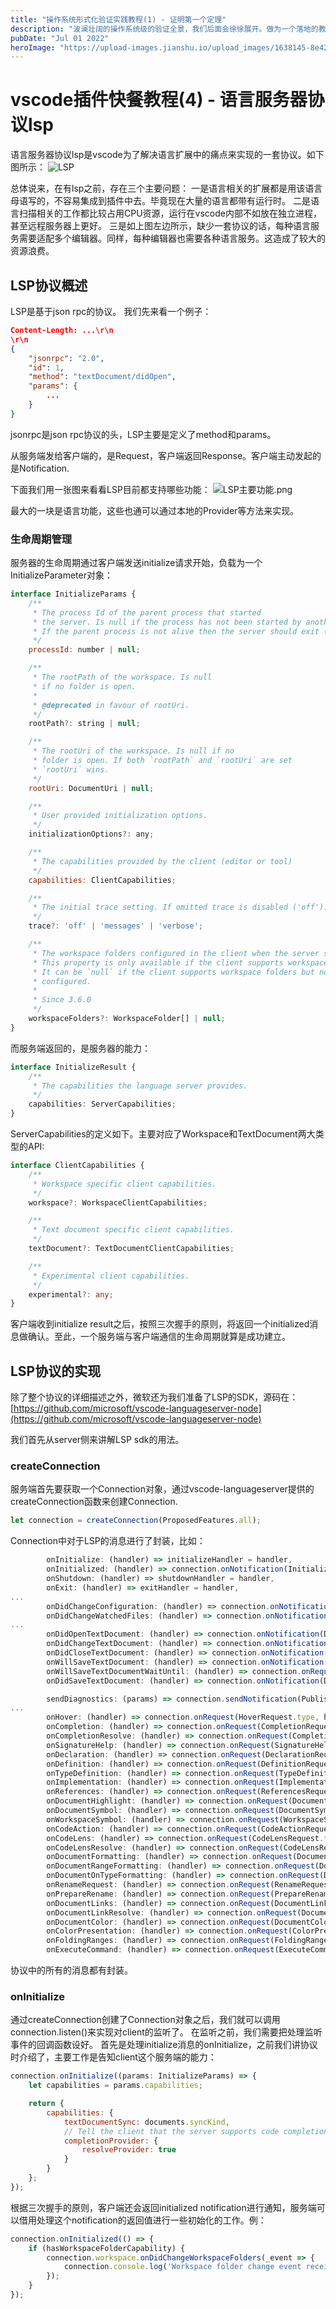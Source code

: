 ```yaml
---
title: "操作系统形式化验证实践教程(1) - 证明第一个定理"
description: "波澜壮阔的操作系统级的验证全景，我们后面会徐徐展开。做为一个落地的教程，我们千里之行始于足下，先从Isabelle/HOL工具的使用开始说起。"
pubDate: "Jul 01 2022"
heroImage: "https://upload-images.jianshu.io/upload_images/1638145-8e4275af60afb16e.png?imageMogr2/auto-orient/strip%7CimageView2/2/w/1240"
---
```


# vscode插件快餐教程(4) - 语言服务器协议lsp

语言服务器协议lsp是vscode为了解决语言扩展中的痛点来实现的一套协议。如下图所示：
![LSP](https://upload-images.jianshu.io/upload_images/1638145-10065f6b17718ddd.png?imageMogr2/auto-orient/strip%7CimageView2/2/w/1240)

总体说来，在有lsp之前，存在三个主要问题：
一是语言相关的扩展都是用该语言母语写的，不容易集成到插件中去。毕竟现在大量的语言都带有运行时。
二是语言扫描相关的工作都比较占用CPU资源，运行在vscode内部不如放在独立进程，甚至远程服务器上更好。
三是如上图左边所示，缺少一套协议的话，每种语言服务需要适配多个编辑器。同样，每种编辑器也需要各种语言服务。这造成了较大的资源浪费。

## LSP协议概述

LSP是基于json rpc的协议。
我们先来看一个例子：
```json
Content-Length: ...\r\n
\r\n
{
	"jsonrpc": "2.0",
	"id": 1,
	"method": "textDocument/didOpen",
	"params": {
		...
	}
}
```

jsonrpc是json rpc协议的头，LSP主要是定义了method和params。

从服务端发给客户端的，是Request，客户端返回Response。客户端主动发起的是Notification.

下面我们用一张图来看看LSP目前都支持哪些功能：
![LSP主要功能.png](https://upload-images.jianshu.io/upload_images/1638145-5a1222984a66988e.png?imageMogr2/auto-orient/strip%7CimageView2/2/w/1240)

最大的一块是语言功能，这些也通可以通过本地的Provider等方法来实现。

### 生命周期管理

服务器的生命周期通过客户端发送initialize请求开始，负载为一个InitializeParameter对象：

```js
interface InitializeParams {
	/**
	 * The process Id of the parent process that started
	 * the server. Is null if the process has not been started by another process.
	 * If the parent process is not alive then the server should exit (see exit notification) its process.
	 */
	processId: number | null;

	/**
	 * The rootPath of the workspace. Is null
	 * if no folder is open.
	 *
	 * @deprecated in favour of rootUri.
	 */
	rootPath?: string | null;

	/**
	 * The rootUri of the workspace. Is null if no
	 * folder is open. If both `rootPath` and `rootUri` are set
	 * `rootUri` wins.
	 */
	rootUri: DocumentUri | null;

	/**
	 * User provided initialization options.
	 */
	initializationOptions?: any;

	/**
	 * The capabilities provided by the client (editor or tool)
	 */
	capabilities: ClientCapabilities;

	/**
	 * The initial trace setting. If omitted trace is disabled ('off').
	 */
	trace?: 'off' | 'messages' | 'verbose';

	/**
	 * The workspace folders configured in the client when the server starts.
	 * This property is only available if the client supports workspace folders.
	 * It can be `null` if the client supports workspace folders but none are
	 * configured.
	 *
	 * Since 3.6.0
	 */
	workspaceFolders?: WorkspaceFolder[] | null;
}
```

而服务端返回的，是服务器的能力：

```ts
interface InitializeResult {
	/**
	 * The capabilities the language server provides.
	 */
	capabilities: ServerCapabilities;
}
```
ServerCapabilities的定义如下。主要对应了Workspace和TextDocument两大类型的API:

```ts
interface ClientCapabilities {
	/**
	 * Workspace specific client capabilities.
	 */
	workspace?: WorkspaceClientCapabilities;

	/**
	 * Text document specific client capabilities.
	 */
	textDocument?: TextDocumentClientCapabilities;

	/**
	 * Experimental client capabilities.
	 */
	experimental?: any;
}
```

客户端收到initialize result之后，按照三次握手的原则，将返回一个initialized消息做确认。至此，一个服务端与客户端通信的生命周期就算是成功建立。

## LSP协议的实现

除了整个协议的详细描述之外，微软还为我们准备了LSP的SDK，源码在：[https://github.com/microsoft/vscode-languageserver-node](https://github.com/microsoft/vscode-languageserver-node)

我们首先从server侧来讲解LSP sdk的用法。

### createConnection

服务端首先要获取一个Connection对象，通过vscode-languageserver提供的createConnection函数来创建Connection.

```js
let connection = createConnection(ProposedFeatures.all);
```

Connection中对于LSP的消息进行了封装，比如：

```js
		onInitialize: (handler) => initializeHandler = handler,
		onInitialized: (handler) => connection.onNotification(InitializedNotification.type, handler),
		onShutdown: (handler) => shutdownHandler = handler,
		onExit: (handler) => exitHandler = handler,
...
		onDidChangeConfiguration: (handler) => connection.onNotification(DidChangeConfigurationNotification.type, handler),
		onDidChangeWatchedFiles: (handler) => connection.onNotification(DidChangeWatchedFilesNotification.type, handler),
...
		onDidOpenTextDocument: (handler) => connection.onNotification(DidOpenTextDocumentNotification.type, handler),
		onDidChangeTextDocument: (handler) => connection.onNotification(DidChangeTextDocumentNotification.type, handler),
		onDidCloseTextDocument: (handler) => connection.onNotification(DidCloseTextDocumentNotification.type, handler),
		onWillSaveTextDocument: (handler) => connection.onNotification(WillSaveTextDocumentNotification.type, handler),
		onWillSaveTextDocumentWaitUntil: (handler) => connection.onRequest(WillSaveTextDocumentWaitUntilRequest.type, handler),
		onDidSaveTextDocument: (handler) => connection.onNotification(DidSaveTextDocumentNotification.type, handler),

		sendDiagnostics: (params) => connection.sendNotification(PublishDiagnosticsNotification.type, params),
...
		onHover: (handler) => connection.onRequest(HoverRequest.type, handler),
		onCompletion: (handler) => connection.onRequest(CompletionRequest.type, handler),
		onCompletionResolve: (handler) => connection.onRequest(CompletionResolveRequest.type, handler),
		onSignatureHelp: (handler) => connection.onRequest(SignatureHelpRequest.type, handler),
		onDeclaration: (handler) => connection.onRequest(DeclarationRequest.type, handler),
		onDefinition: (handler) => connection.onRequest(DefinitionRequest.type, handler),
		onTypeDefinition: (handler) => connection.onRequest(TypeDefinitionRequest.type, handler),
		onImplementation: (handler) => connection.onRequest(ImplementationRequest.type, handler),
		onReferences: (handler) => connection.onRequest(ReferencesRequest.type, handler),
		onDocumentHighlight: (handler) => connection.onRequest(DocumentHighlightRequest.type, handler),
		onDocumentSymbol: (handler) => connection.onRequest(DocumentSymbolRequest.type, handler),
		onWorkspaceSymbol: (handler) => connection.onRequest(WorkspaceSymbolRequest.type, handler),
		onCodeAction: (handler) => connection.onRequest(CodeActionRequest.type, handler),
		onCodeLens: (handler) => connection.onRequest(CodeLensRequest.type, handler),
		onCodeLensResolve: (handler) => connection.onRequest(CodeLensResolveRequest.type, handler),
		onDocumentFormatting: (handler) => connection.onRequest(DocumentFormattingRequest.type, handler),
		onDocumentRangeFormatting: (handler) => connection.onRequest(DocumentRangeFormattingRequest.type, handler),
		onDocumentOnTypeFormatting: (handler) => connection.onRequest(DocumentOnTypeFormattingRequest.type, handler),
		onRenameRequest: (handler) => connection.onRequest(RenameRequest.type, handler),
		onPrepareRename: (handler) => connection.onRequest(PrepareRenameRequest.type, handler),
		onDocumentLinks: (handler) => connection.onRequest(DocumentLinkRequest.type, handler),
		onDocumentLinkResolve: (handler) => connection.onRequest(DocumentLinkResolveRequest.type, handler),
		onDocumentColor: (handler) => connection.onRequest(DocumentColorRequest.type, handler),
		onColorPresentation: (handler) => connection.onRequest(ColorPresentationRequest.type, handler),
		onFoldingRanges: (handler) => connection.onRequest(FoldingRangeRequest.type, handler),
		onExecuteCommand: (handler) => connection.onRequest(ExecuteCommandRequest.type, handler),
```

协议中的所有的消息都有封装。

### onInitialize

通过createConnection创建了Connection对象之后，我们就可以调用connection.listen()来实现对client的监听了。
在监听之前，我们需要把处理监听事件的回调函数设好。
首先是处理initialize消息的onInitialize，之前我们讲协议时介绍了，主要工作是告知client这个服务端的能力：

```js
connection.onInitialize((params: InitializeParams) => {
	let capabilities = params.capabilities;

	return {
		capabilities: {
			textDocumentSync: documents.syncKind,
			// Tell the client that the server supports code completion
			completionProvider: {
				resolveProvider: true
			}
		}
	};
});
```

根据三次握手的原则，客户端还会返回initialized notification进行通知，服务端可以借用处理这个notification的返回值进行一些初始化的工作。例：

```js
connection.onInitialized(() => {
	if (hasWorkspaceFolderCapability) {
		connection.workspace.onDidChangeWorkspaceFolders(_event => {
			connection.console.log('Workspace folder change event received.');
		});
	}
});
```

